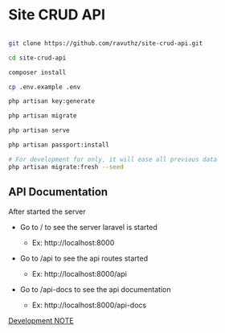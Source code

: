# Site CRUD API

```bash

git clone https://github.com/ravuthz/site-crud-api.git

cd site-crud-api

composer install

cp .env.example .env

php artisan key:generate

php artisan migrate

php artisan serve

php artisan passport:install

```

```bash
# For development for only, it will ease all previous data
php artisan migrate:fresh --seed
```

## API Documentation

After started the server

-   Go to / to see the server laravel is started

    -   Ex: http://localhost:8000

-   Go to /api to see the api routes started

    -   Ex: http://localhost:8000/api

-   Go to /api-docs to see the api documentation
    -   Ex: http://localhost:8000/api-docs

[Development NOTE](./DEV.md)
